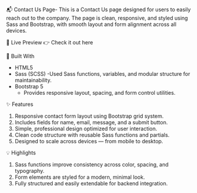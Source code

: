 📬 Contact Us Page- 
This is a Contact Us page designed for users to easily reach out to the company. The page is clean, responsive, and styled using Sass and Bootstrap, with smooth layout and form alignment across all devices.

🔗 Live Preview
👉 Check it out here

🧰 Built With
- HTML5
- Sass (SCSS)
    -Used Sass functions, variables, and modular structure for maintainability.
- Bootstrap 5
  - Provides responsive layout, spacing, and form control utilities.

✨ Features
1. Responsive contact form layout using Bootstrap grid system.
2. Includes fields for name, email, message, and a submit button.
3. Simple, professional design optimized for user interaction.
4. Clean code structure with reusable Sass functions and partials.
5. Designed to scale across devices — from mobile to desktop.

💡 Highlights
1. Sass functions improve consistency across color, spacing, and typography.
2. Form elements are styled for a modern, minimal look.
3. Fully structured and easily extendable for backend integration.
